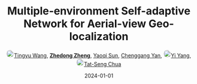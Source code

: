 ---
title: "Multiple-environment Self-adaptive Network for Aerial-view Geo-localization"
collection: publications
permalink: /publication/Multiple2024
date: 2024-01-01
doi: 
keywords: visual geo-localization, 
venue: 'Pattern Recognition'
paperurl: 'https://zdzheng.xyz/files/PR2024-Wang.pdf'
code: 'https://github.com/wtyhub/MuseNet'
author: '<a href="https://zdzheng.xyz/authors/Tingyu-Wang" class="author"> <img src="https://zdzheng.xyz/files/tingyu-wang.jpeg" alt="Tingyu-Wang" style="border-radius: 50%; height:20px; width:20px">Tingyu Wang</a>, <strong><a href="https://zdzheng.xyz/authors/Zhedong-Zheng" class="author">Zhedong Zheng</a></strong>, <a href="https://zdzheng.xyz/authors/Yaoqi-Sun" class="author">Yaoqi Sun</a>, <a href="https://zdzheng.xyz/authors/Chenggang-Yan" class="author">Chenggang Yan</a>, <a href="https://zdzheng.xyz/authors/Yi-Yang" class="author"> <img src="https://zdzheng.xyz/files/yi-yang.jpeg" alt="Yi-Yang" style="border-radius: 50%; height:20px; width:20px">Yi Yang</a>, <a href="https://zdzheng.xyz/authors/Tat-Seng-Chua" class="author"> <img src="https://zdzheng.xyz/files/tat-seng-chua.jpeg" alt="Tat-Seng-Chua" style="border-radius: 50%; height:20px; width:20px">Tat-Seng Chua</a>'
sqlauthor: '{"@type": "Person","name": "Tingyu Wang"}, {"@type": "Person","name": "Zhedong Zheng"}, {"@type": "Person","name": "Yaoqi Sun"}, {"@type": "Person","name": "Chenggang Yan"}, {"@type": "Person","name": "Yi Yang"}, {"@type": "Person","name": "Tat Seng Chua"}'
citation: ' Tingyu Wang,  Zhedong Zheng,  Yaoqi Sun,  Chenggang Yan,  Yi Yang,  Tat-Seng Chua, &quot;Multiple-environment Self-adaptive Network for Aerial-view Geo-localization.&quot; Pattern Recognition, 2024.'
pub_year: '2024'
bib: >
    @article{wang2024multiple,<br>author = "Wang, Tingyu and Zheng, Zhedong and Sun, Yaoqi and Yan, Chenggang and Yang, Yi and Chua, Tat-Seng",<br>title = "Multiple-environment Self-adaptive Network for Aerial-view Geo-localization",<br>journal = "Pattern Recognition",<br>url = "https://zdzheng.xyz/files/PR2024-Wang.pdf",<br>code = "https://github.com/wtyhub/MuseNet",<br>year = "2024"
    }

---